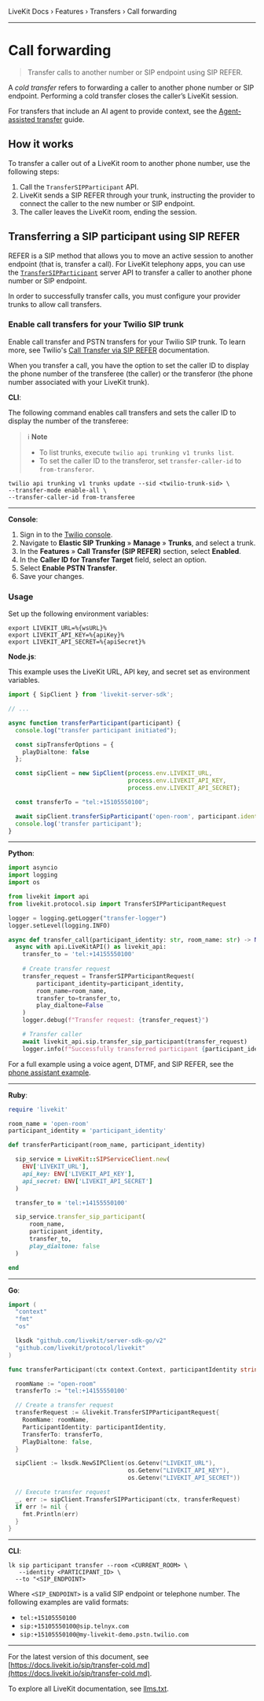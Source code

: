 LiveKit Docs › Features › Transfers › Call forwarding

---

# Call forwarding

> Transfer calls to another number or SIP endpoint using SIP REFER.

A _cold transfer_ refers to forwarding a caller to another phone number or SIP endpoint. Performing a cold transfer closes the caller’s LiveKit session.

For transfers that include an AI agent to provide context, see the [Agent-assisted transfer](https://docs.livekit.io/sip/transfer-warm.md) guide.

## How it works

To transfer a caller out of a LiveKit room to another phone number, use the following steps:

1. Call the `TransferSIPParticipant` API.
2. LiveKit sends a SIP REFER through your trunk, instructing the provider to connect the caller to the new number or SIP endpoint.
3. The caller leaves the LiveKit room, ending the session.

## Transferring a SIP participant using SIP REFER

REFER is a SIP method that allows you to move an active session to another endpoint (that is, transfer a call). For LiveKit telephony apps, you can use the [`TransferSIPParticipant`](https://docs.livekit.io/sip/api.md#transfersipparticipant) server API to transfer a caller to another phone number or SIP endpoint.

In order to successfully transfer calls, you must configure your provider trunks to allow call transfers.

### Enable call transfers for your Twilio SIP trunk

Enable call transfer and PSTN transfers for your Twilio SIP trunk. To learn more, see Twilio's [Call Transfer via SIP REFER](https://www.twilio.com/docs/sip-trunking/call-transfer) documentation.

When you transfer a call, you have the option to set the caller ID to display the phone number of the transferee (the caller) or the transferor (the phone number associated with your LiveKit trunk).

**CLI**:

The following command enables call transfers and sets the caller ID to display the number of the transferee:

> ℹ️ **Note**
> 
> - To list trunks, execute `twilio api trunking v1 trunks list`.
> - To set the caller ID to the transferor, set `transfer-caller-id` to `from-transferor`.

```shell
twilio api trunking v1 trunks update --sid <twilio-trunk-sid> \
--transfer-mode enable-all \
--transfer-caller-id from-transferee

```

---

**Console**:

1. Sign in to the [Twilio console](https://console.twilio.com).
2. Navigate to **Elastic SIP Trunking** » **Manage** » **Trunks**, and select a trunk.
3. In the **Features** » **Call Transfer (SIP REFER)** section, select **Enabled**.
4. In the **Caller ID for Transfer Target** field, select an option.
5. Select **Enable PSTN Transfer**.
6. Save your changes.

### Usage

Set up the following environment variables:

```shell
export LIVEKIT_URL=%{wsURL}%
export LIVEKIT_API_KEY=%{apiKey}%
export LIVEKIT_API_SECRET=%{apiSecret}%

```

**Node.js**:

This example uses the LiveKit URL, API key, and secret set as environment variables.

```typescript
import { SipClient } from 'livekit-server-sdk';

// ...

async function transferParticipant(participant) {
  console.log("transfer participant initiated");

  const sipTransferOptions = {
    playDialtone: false
  };

  const sipClient = new SipClient(process.env.LIVEKIT_URL,
                                  process.env.LIVEKIT_API_KEY,
                                  process.env.LIVEKIT_API_SECRET);

  const transferTo = "tel:+15105550100";

  await sipClient.transferSipParticipant('open-room', participant.identity, transferTo, sipTransferOptions);
  console.log('transfer participant');
}

```

---

**Python**:

```python
import asyncio
import logging
import os

from livekit import api
from livekit.protocol.sip import TransferSIPParticipantRequest

logger = logging.getLogger("transfer-logger")
logger.setLevel(logging.INFO)

async def transfer_call(participant_identity: str, room_name: str) -> None:
  async with api.LiveKitAPI() as livekit_api:
    transfer_to = 'tel:+14155550100'
    
    # Create transfer request
    transfer_request = TransferSIPParticipantRequest(
        participant_identity=participant_identity,
        room_name=room_name,
        transfer_to=transfer_to,
        play_dialtone=False
    )
    logger.debug(f"Transfer request: {transfer_request}")

    # Transfer caller
    await livekit_api.sip.transfer_sip_participant(transfer_request)
    logger.info(f"Successfully transferred participant {participant_identity} to {transfer_to}")

```

For a full example using a voice agent, DTMF, and SIP REFER, see the [phone assistant example](https://github.com/ShayneP/phone-assistant).

---

**Ruby**:

```ruby
require 'livekit'

room_name = 'open-room'
participant_identity = 'participant_identity'

def transferParticipant(room_name, participant_identity)

  sip_service = LiveKit::SIPServiceClient.new(
    ENV['LIVEKIT_URL'],
    api_key: ENV['LIVEKIT_API_KEY'],
    api_secret: ENV['LIVEKIT_API_SECRET']
  )

  transfer_to = 'tel:+14155550100'

  sip_service.transfer_sip_participant(
      room_name,
      participant_identity,
      transfer_to,
      play_dialtone: false
  )

end

```

---

**Go**:

```go
import (
  "context"
  "fmt"
  "os"

  lksdk "github.com/livekit/server-sdk-go/v2"
  "github.com/livekit/protocol/livekit"
)

func transferParticipant(ctx context.Context, participantIdentity string) {

  roomName := "open-room"
  transferTo := "tel:+14155550100'

  // Create a transfer request
  transferRequest := &livekit.TransferSIPParticipantRequest{
    RoomName: roomName,
    ParticipantIdentity: participantIdentity,
    TransferTo: transferTo,
    PlayDialtone: false,
  }

  sipClient := lksdk.NewSIPClient(os.Getenv("LIVEKIT_URL"),
                                  os.Getenv("LIVEKIT_API_KEY"),
                                  os.Getenv("LIVEKIT_API_SECRET"))

  // Execute transfer request
  _, err := sipClient.TransferSIPParticipant(ctx, transferRequest)
  if err != nil {
    fmt.Println(err)
  }
}

```

---

**CLI**:

```shell
lk sip participant transfer --room <CURRENT_ROOM> \
   --identity <PARTICIPANT_ID> \
  --to "<SIP_ENDPOINT>

```

Where `<SIP_ENDPOINT>` is a valid SIP endpoint or telephone number. The following examples are valid formats:

- `tel:+15105550100`
- `sip:+15105550100@sip.telnyx.com`
- `sip:+15105550100@my-livekit-demo.pstn.twilio.com`

---


For the latest version of this document, see [https://docs.livekit.io/sip/transfer-cold.md](https://docs.livekit.io/sip/transfer-cold.md).

To explore all LiveKit documentation, see [llms.txt](https://docs.livekit.io/llms.txt).